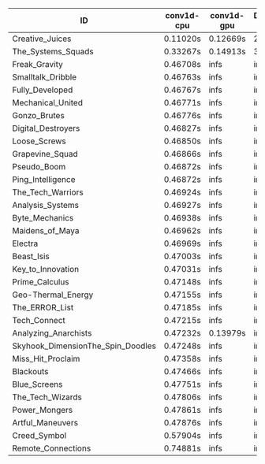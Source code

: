 |ID|conv1d-cpu|conv1d-gpu|DWSPConv2D-gpu|gemm-gpu|avg|
|-|-|-|-|-|-|
|Creative_Juices|0.11020s|0.12669s|2.93289s|1.80898s|1.24469s|
|The_Systems_Squads|0.33267s|0.14913s|3.14382s|4.45773s|2.02084s|
|Freak_Gravity|0.46708s|infs|infs|4.53901s|infs|
|Smalltalk_Dribble|0.46763s|infs|infs|4.49360s|infs|
|Fully_Developed|0.46767s|infs|infs|4.52361s|infs|
|Mechanical_United|0.46771s|infs|infs|4.54127s|infs|
|Gonzo_Brutes|0.46776s|infs|infs|4.52977s|infs|
|Digital_Destroyers|0.46827s|infs|infs|4.51616s|infs|
|Loose_Screws|0.46850s|infs|infs|4.51513s|infs|
|Grapevine_Squad|0.46866s|infs|infs|4.51625s|infs|
|Pseudo_Boom|0.46872s|infs|infs|4.51769s|infs|
|Ping_Intelligence|0.46872s|infs|infs|4.54258s|infs|
|The_Tech_Warriors|0.46924s|infs|infs|4.53241s|infs|
|Analysis_Systems|0.46927s|infs|infs|4.51452s|infs|
|Byte_Mechanics|0.46938s|infs|infs|4.51775s|infs|
|Maidens_of_Maya|0.46962s|infs|infs|4.51856s|infs|
|Electra|0.46969s|infs|infs|4.52171s|infs|
|Beast_Isis|0.47003s|infs|infs|4.53753s|infs|
|Key_to_Innovation|0.47031s|infs|infs|4.51364s|infs|
|Prime_Calculus|0.47148s|infs|infs|4.52198s|infs|
|Geo-Thermal_Energy|0.47155s|infs|infs|4.52503s|infs|
|The_ERROR_List|0.47185s|infs|infs|4.54624s|infs|
|Tech_Connect|0.47215s|infs|infs|4.54188s|infs|
|Analyzing_Anarchists|0.47232s|0.13979s|infs|4.53303s|infs|
|Skyhook_DimensionThe_Spin_Doodles|0.47248s|infs|infs|4.54437s|infs|
|Miss_Hit_Proclaim|0.47358s|infs|infs|4.54142s|infs|
|Blackouts|0.47466s|infs|infs|4.50117s|infs|
|Blue_Screens|0.47751s|infs|infs|4.52403s|infs|
|The_Tech_Wizards|0.47806s|infs|infs|4.53866s|infs|
|Power_Mongers|0.47861s|infs|infs|4.51588s|infs|
|Artful_Maneuvers|0.47876s|infs|infs|4.52528s|infs|
|Creed_Symbol|0.57904s|infs|infs|4.47835s|infs|
|Remote_Connections|0.74881s|infs|infs|4.53433s|infs|
